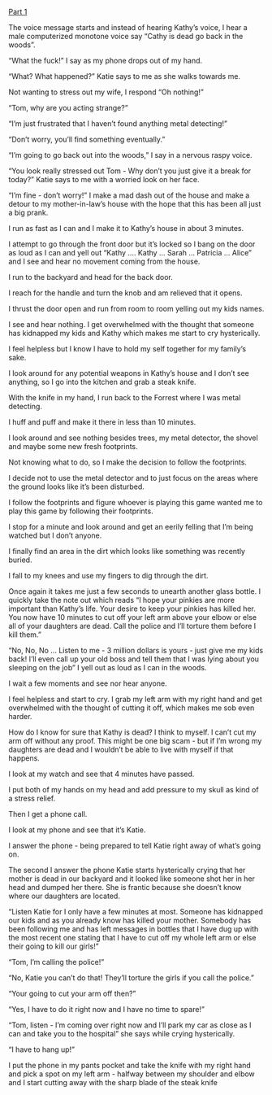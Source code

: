 [Part 1](https://www.reddit.com/r/nosleep/comments/w0inni/metal_detecting_can_mean_life_or_death/?utm_source=share&utm_medium=ios_app&utm_name=iossmf)

The voice message starts and instead of hearing Kathy’s voice, I hear a male computerized monotone voice say “Cathy is dead go back in the woods”.

“What the fuck!” I say as my phone drops out of my hand.

“What? What happened?” Katie says to me as she walks towards me.

Not wanting to stress out my wife, I respond “Oh nothing!”

“Tom, why are you acting strange?”

“I’m just frustrated that I haven’t found anything metal detecting!”

“Don’t worry, you’ll find something eventually.”

“I’m going to go back out into the woods,” I say in a nervous raspy voice.

“You look really stressed out Tom - Why don’t you just give it a break for today?” Katie says to me with a worried look on her face.

“I’m fine - don’t worry!” I make a mad dash out of the house and make a detour to my mother-in-law’s house with the hope that this has been all just a big prank.

I run as fast as I can and I make it to Kathy’s house in about 3 minutes.

I attempt to go through the front door but it’s locked so I bang on  the door as loud as I can and yell out “Kathy …. Kathy … Sarah … Patricia … Alice” and I see and hear no movement coming from the house.

I run to the backyard and head for the back door.

I reach for the handle and turn the knob and am relieved that it opens.

I thrust the door open and run from room to room yelling out my kids names.

I see and hear nothing. I get overwhelmed with the thought that someone has kidnapped my kids and Kathy which makes me start to cry hysterically.

I feel helpless but I know I have to hold my self together for my family’s sake.

I look around for any potential weapons in Kathy’s house and I don’t see anything, so I go into the kitchen and grab a steak knife.

With the knife in my hand, I run back to the Forrest where I was metal detecting.

I huff and puff and make it there in less than 10 minutes.

I look around and see nothing besides trees, my metal detector, the shovel and maybe some new fresh footprints.

Not knowing what to do, so I make the decision to follow the footprints.

I decide not to use the metal detector and to just focus on the areas where the ground looks like it’s been disturbed.

I follow the footprints and figure whoever is playing this game wanted me to play this game by following their footprints.

I stop for a minute and look around and get an eerily felling that I’m being watched but I don’t anyone.

I finally find an area in the dirt which looks like something was recently buried.

I fall to my knees and use my fingers to dig through the dirt.

Once again it takes me just a few seconds to unearth another glass bottle. I quickly take the note out which reads “I hope your pinkies are more important than Kathy’s life. Your desire to keep your pinkies has killed her.  You now have 10 minutes to cut off your left arm above your elbow or else all of your daughters are dead. Call the police and I’ll torture them before I kill them.”

“No, No, No … Listen to me - 3 million dollars is yours - just give me my kids back! I’ll even call up your old boss and tell them that I was lying about you sleeping on the job”  I yell out as loud as I can in the woods.

I wait a few moments and see nor hear anyone.

I feel helpless and start to cry. I grab my left arm with my right hand and get overwhelmed with the thought of cutting it off, which makes me sob even harder.

How do I know for sure that Kathy is dead? I think to myself.  I can’t cut my arm off without any proof. This might be one big scam - but if I’m wrong my daughters are dead and I wouldn’t be able to live with myself if that happens.

I look at my watch and see that 4 minutes have passed.

I put both of my hands on my head and add pressure to my skull as kind of a stress relief. 

Then I get a phone call.

I look at my phone and see that it’s Katie.

I answer the phone - being prepared to tell Katie right away of what’s going on.

The second I answer the phone Katie starts hysterically crying that her mother is dead in our backyard and it looked like someone shot her in her head and dumped her there. She is frantic because she doesn’t know where our daughters are located.

“Listen Katie for I only have a few minutes at most. Someone has kidnapped our kids and as you already know has killed your mother. Somebody has been following me and has left messages in bottles that I have dug up with the most recent one stating that I have to cut off my whole left arm or else their going to kill our girls!”

“Tom, I’m calling the police!”

“No, Katie you can’t do that! They’ll torture the girls if you call the police.”

“Your going to cut your arm off then?”

“Yes, I have to do it right now and I have no time to spare!”

“Tom, listen - I’m coming over right now and I’ll park my car as close as I can and take you to the hospital” she says while crying hysterically.

“I have to hang up!”

I put the phone in my pants pocket and take the knife with my right hand and pick a spot on my left arm  - halfway between my shoulder and elbow and I start cutting away with the sharp blade of the  steak knife